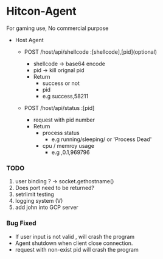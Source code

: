 # Hitcon-Agent
For gaming use, No commercial purpose

- Host Agent
    - POST /host/api/shellcode :[shellcode],[pid]\(optional\)
        - shellcode -> base64 encode
        - pid -> kill orignal pid
        - Return
            - success or not
            - pid
            - e.g success,58211

    - POST /host/api/status :[pid]
        - request with pid number
        - Return
            - process status
                - e.g running/sleeping/ or 'Process Dead'
            - cpu / memroy usage
                - e.g ,0.1,969796



### TODO
1. user binding ? -> socket.gethostname()
2. Does port need to be returned?
3. setrlimit testing
4. logging system (V)
5. add john into GCP server

### Bug Fixed
- If user input is not valid , will crash the program
- Agent shutdown when client close connection.
- request with non-exist pid will crash the program
